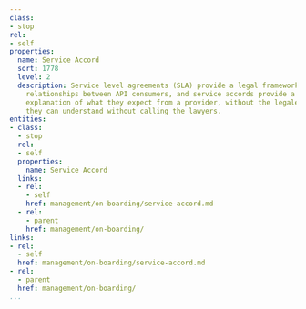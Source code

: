 ```yaml
---
class:
- stop
rel:
- self
properties:
  name: Service Accord
  sort: 1778
  level: 2
  description: Service level agreements (SLA) provide a legal framework managing the
    relationships between API consumers, and service accords provide a plain english
    explanation of what they expect from a provider, without the legaleze, in a format
    they can understand without calling the lawyers.
entities:
- class:
  - stop
  rel:
  - self
  properties:
    name: Service Accord
  links:
  - rel:
    - self
    href: management/on-boarding/service-accord.md
  - rel:
    - parent
    href: management/on-boarding/
links:
- rel:
  - self
  href: management/on-boarding/service-accord.md
- rel:
  - parent
  href: management/on-boarding/
...
```

